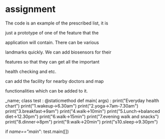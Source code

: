 # assignment

The code is an example of the prescribed list, it is

just a prototype of one of the feature that the

application will contain. There can be various

landmarks quickly. We can add biosensors for their

features so that they can get all the important

health checking and etc.

can add the facility for nearby doctors and map

functionalities which can be added to it. 

_name;
class test :
    @staticmethod
    def main( args) :
        print("Everyday health chart")
        print("1.wakeup->6.30am")
        print("2.yoga->7am-7.30am")
        print("3.breakfast->9am")
        print("4.walk->10min")
        print("5.Lunch->balanced diet->12.30pm")
        print("6.walk->15min")
        print("7.evening walk and snacks")
        print("8.dinner->8pm")
        print("9.walk->20min")
        print("s10.sleep->9.30pm")
    

if _name=="main_":
    test.main([])
